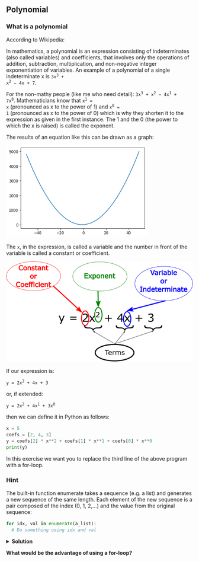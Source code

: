 ## Polynomial

### What is a polynomial

According to Wikipedia:

In mathematics, a polynomial is an expression consisting of indeterminates (also called variables) and coefficients, that involves only the operations of addition, subtraction, multiplication, and non-negative integer exponentiation of variables. An example of a polynomial of a single indeterminate x is <code>3x<sup>3</sup> + x<sup>2</sup> − 4x + 7</code>. 

For the non-mathy people (like me who need detail): <code>3x<sup>3</sup> + x<sup>2</sup> − 4x<sup>1</sup> + 7x<sup>0</sup></code>. Mathematicians know that <code>x<sup>1</sup> = x</code> (pronounced as x to the power of 1) and <code>x<sup>0</sup> = 1</code> (pronounced as x to the power of 0) which is why they shorten it to the expression as given in the first instance. The 1 and the 0 (the power to which the x is raised) is called the exponent.

The results of an equation like this can be drawn as a graph:

![Graph of a polynomial](fig/polynomial.png)

The ```x```, in the expression, is called a variable and the number in front of the variable is called a constant or coefficient.

![Graph of a polynomial equation](fig/polynomials.png)

If our expression is:

<code>y = 2x<sup>2</sup> + 4x + 3</code>

or, if extended:

<code>y = 2x<sup>2</sup> + 4x<sup>1</sup> + 3x<sup>0</sup></code>

then we can define it in Python as follows:

```python
x = 5
coefs = [2, 4, 3]
y = coefs[2] * x**2 + coefs[1] * x**1 + coefs[0] * x**0
print(y)
```

In this exercise we want you to replace the third line of the above program with a for-loop. 


### Hint
The built-in function enumerate takes a sequence (e.g. a list) and generates a new sequence of the same length. Each element of the new sequence is a pair composed of the index (0, 1, 2,…) and the value from the original sequence:

```python
for idx, val in enumerate(a_list):
  # Do something using idx and val
```


<details>
    <summary>
        <b>Solution<b>
    </summary>

<pre>
x=5
coeffs = [2,4,3]
y = 0;
for idx,val in enumerate(coeffs):
    y = y + coeffs[idx] * x ** idx
print(y)
    
</pre>
            
</details>
        
What would be the advantage of using a for-loop?
